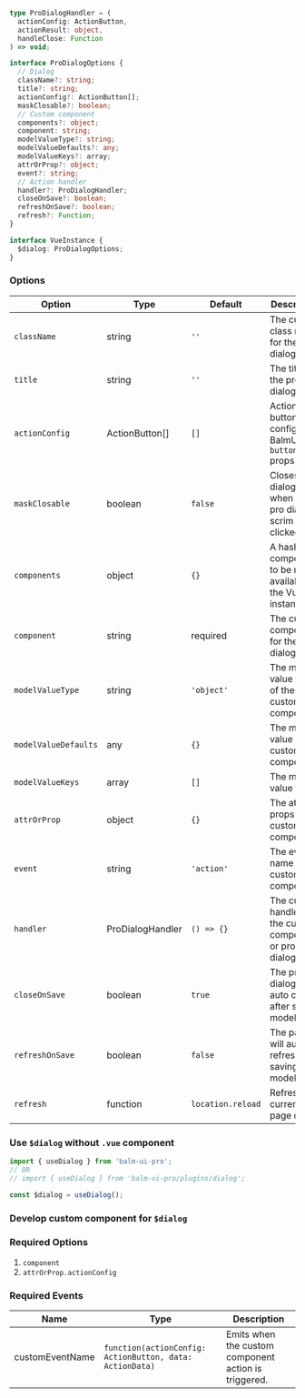```ts
type ProDialogHandler = (
  actionConfig: ActionButton,
  actionResult: object,
  handleClose: Function
) => void;

interface ProDialogOptions {
  // Dialog
  className?: string;
  title?: string;
  actionConfig?: ActionButton[];
  maskClosable?: boolean;
  // Custom component
  components?: object;
  component: string;
  modelValueType?: string;
  modelValueDefaults?: any;
  modelValueKeys?: array;
  attrOrProp?: object;
  event?: string;
  // Action handler
  handler?: ProDialogHandler;
  closeOnSave?: boolean;
  refreshOnSave?: boolean;
  refresh?: Function;
}

interface VueInstance {
  $dialog: ProDialogOptions;
}
```

### Options

| Option               | Type             | Default           | Description                                                                                                  |
| -------------------- | ---------------- | ----------------- | ------------------------------------------------------------------------------------------------------------ |
| `className`          | string           | `''`              | The custom class name for the pro dialog.                                                                    |
| `title`              | string           | `''`              | The title of the pro dialog.                                                                                 |
| `actionConfig`       | ActionButton[]   | `[]`              | Action button config, see BalmUI `<ui-button>` props [docs](https://v8.material.balmjs.com/#/general/button) |
| `maskClosable`       | boolean          | `false`           | Closes the dialog, when the pro dialog scrim is clicked.                                                     |
| `components`         | object           | `{}`              | A hash of components to be made available to the Vue instance.                                               |
| `component`          | string           | required          | The custom component for the pro dialog.                                                                     |
| `modelValueType`     | string           | `'object'`        | The model value type of the custom component.                                                                |
| `modelValueDefaults` | any              | `{}`              | The model value of the custom component.                                                                     |
| `modelValueKeys`     | array            | `[]`              | The model value filter.                                                                                      |
| `attrOrProp`         | object           | `{}`              | The attrs or props of the custom component.                                                                  |
| `event`              | string           | `'action'`        | The event name of the custom component.                                                                      |
| `handler`            | ProDialogHandler | `() => {}`        | The custom handler of the custom component or pro dialog.                                                    |
| `closeOnSave`        | boolean          | `true`            | The pro dialog will auto close after saving model data                                                       |
| `refreshOnSave`      | boolean          | `false`           | The page will auto refresh after saving model data                                                           |
| `refresh`            | function         | `location.reload` | Refreshing current page data                                                                                 |

### Use `$dialog` without `.vue` component

```js
import { useDialog } from 'balm-ui-pro';
// OR
// import { useDialog } from 'balm-ui-pro/plugins/dialog';

const $dialog = useDialog();
```

### Develop custom component for `$dialog`

### Required Options

1. `component`
2. `attrOrProp.actionConfig`

### Required Events

| Name            | Type                                                     | Description                                          |
| --------------- | -------------------------------------------------------- | ---------------------------------------------------- |
| customEventName | `function(actionConfig: ActionButton, data: ActionData)` | Emits when the custom component action is triggered. |
